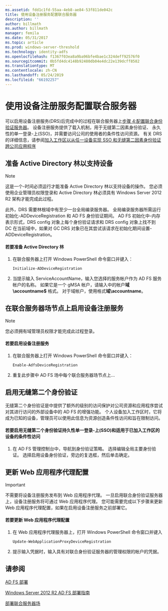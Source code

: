 ```yaml
---
ms.assetid: fdd1c1fd-55aa-4eb8-ae84-53f811de042c
title: 使用设备注册服务配置联合服务器
description: ''
author: billmath
ms.author: billmath
manager: femila
ms.date: 05/31/2017
ms.topic: article
ms.prod: windows-server-threshold
ms.technology: identity-adfs
ms.openlocfilehash: f1367f03ea8a9ba96bfe4bae1c324deff92576f0
ms.sourcegitcommit: 0b5fd4dc4148b92480db04e4dc22e139dcff8582
ms.translationtype: MT
ms.contentlocale: zh-CN
ms.lasthandoff: 05/24/2019
ms.locfileid: "66192257"
---
```

# <a name="configure-a-federation-server-with-device-registration-service"></a>使用设备注册服务配置联合服务器

可以启用设备注册服务\(DRS\)后完成中的过程在联合服务器上[步骤 4:配置联合身份验证服务器](https://technet.microsoft.com/library/dn303424.aspx)。 设备注册服务提供了载入机制，用于无缝第二因素身份验证、 永久性的单一登录\-上\(SSO\)，并需要访问公司的使用者的条件性访问资源。 有关 DRS 的详细信息，请参阅[加入工作区以从任一设备实现 SSO 和无缝第二因素身份验证跨公司应用程序](../../ad-fs/operations/Join-to-Workplace-from-Any-Device-for-SSO-and-Seamless-Second-Factor-Authentication-Across-Company-Applications.md)  
  
## <a name="prepare-your-active-directory-forest-to-support-devices"></a>准备 Active Directory 林以支持设备  
  
> [!NOTE]  
> 这是一个\-时间必须运行才能准备 Active Directory 林以支持设备的操作。 您必须使用企业管理员权限登录和 Active Directory 林必须具有 Windows Server 2012 R2 架构才能完成此过程。  
>   
> 此外，DRS 需要林根域中有至少一台全局编录服务器。 全局编录服务器所需运行初始化\-ADDeviceRegistration 和 AD FS 身份验证期间。 AD FS 初始化中\-内存表示形式，DRS config 对象上每个身份验证请求和 DRS config 对象上找不到 DC 在当前域中，如果对 GC DRS 对象已在其尝试该请求在初始化期间设置\-ADDeviceRegistration。  
  
#### <a name="to-prepare-the-active-directory-forest"></a>若要准备 Active Directory 林  
  
1.  在联合服务器上打开 Windows PowerShell 命令窗口并键入：  
  
    ```  
    Initialize-ADDeviceRegistration  
    ```  
  
2.  当提示输入 ServiceAccountName，输入您选择的服务帐户作为 AD FS 服务帐户的名称。  如果它是一个 gMSA 帐户，请输入中的帐户**域\\accountname$** 格式。 对于域帐户，使用格式**域\\accountname**。  
  
## <a name="enable-device-registration-service-on-a-federation-server-farm-node"></a>在联合服务器场节点上启用设备注册服务  
  
> [!NOTE]  
> 您必须拥有域管理员权限才能完成此过程登录。  
  
#### <a name="to-enable-device-registration-service"></a>若要启用设备注册服务  
  
1.  在联合服务器上打开 Windows PowerShell 命令窗口并键入：  
  
    ```  
    Enable-AdfsDeviceRegistration  
    ```  
  
2.  重复此步骤中 AD FS 场中每个联合服务器场节点上...  
  
## <a name="enable-seamless-second-factor-authentication"></a>启用无缝第二个身份验证  
无缝第二个身份验证是中提供了额外的级别的访问保护对公司资源和应用程序尝试对其进行访问的外部设备中的 AD FS 的增强功能。 个人设备加入工作区时，它将成为已知的设备，管理员可以使用此信息为资源创造条件性访问和旨在限制访问。  
  
#### <a name="to-enable-seamless-second-factor-authentication-persistent-single-sign-on-sso-and-conditional-access-for-workplace-joined-devices"></a>若要启用无缝第二个身份验证持久性单一登录\-上\(SSO\)和适用于已加入工作区的设备的条件性访问  
  
1.  在 AD FS 管理控制台中，导航到身份验证策略。 选择编辑全局主要身份验证。 选择启用设备身份验证，旁边的复选框，然后单击确定。  
  
## <a name="update-the-web-application-proxy-configuration"></a>更新 Web 应用程序代理配置  
  
> [!IMPORTANT]  
> 不需要将设备注册服务发布到 Web 应用程序代理。  一旦启用联合身份验证服务器上，设备注册服务将可通过 Web 应用程序代理。  您可能需要完成以下步骤来更新 Web 应用程序代理配置，如果在启用设备注册服务之前部署它。  
  
#### <a name="to-update-the-web-application-proxy-configuration"></a>若要更新 Web 应用程序代理配置  
  
1.  在 Web 应用程序代理服务器上，打开 Windows PowerShell 命令窗口并键入  
  
    ```  
    Update-WebApplicationProxyDeviceRegistration  
    ```  
  
2.  提示输入凭据时，输入具有对联合身份验证服务器的管理权限的帐户的凭据。  
  
## <a name="see-also"></a>请参阅 

[AD FS 部署](../../ad-fs/AD-FS-Deployment.md)  

[Windows Server 2012 R2 AD FS 部署指南](../../ad-fs/deployment/Windows-Server-2012-R2-AD-FS-Deployment-Guide.md)  
 
[部署联合服务器场](../../ad-fs/deployment/Deploying-a-Federation-Server-Farm.md)  
  

